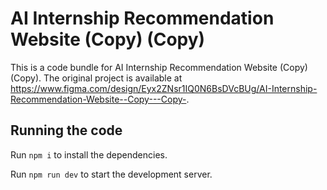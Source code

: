 
  # AI Internship Recommendation Website (Copy) (Copy)

  This is a code bundle for AI Internship Recommendation Website (Copy) (Copy). The original project is available at https://www.figma.com/design/Eyx2ZNsr1IQ0N6BsDVcBUg/AI-Internship-Recommendation-Website--Copy---Copy-.

  ## Running the code

  Run `npm i` to install the dependencies.

  Run `npm run dev` to start the development server.
  